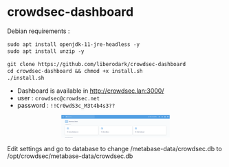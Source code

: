 # crowdsec-dashboard

Debian requirements :
```
sudo apt install openjdk-11-jre-headless -y
sudo apt install unzip -y
```

```
git clone https://github.com/liberodark/crowdsec-dashboard
cd crowdsec-dashboard && chmod +x install.sh
./install.sh
```

- Dashboard is available in http://crowdsec.lan:3000/
- user : `crowdsec@crowdsec.net`
- password : `!!Cr0wdS3c_M3t4b4s3??`

<p align="center">
  <img width="50%" height="50%" src="https://raw.githubusercontent.com/erdoukki/crowdsec-dashboard/main/Screenshot%202021-07-23%20at%2018-54-32%20Metabase.png">
</p>

Edit settings and go to database to change /metabase-data/crowdsec.db to /opt/crowdsec/metabase-data/crowdsec.db
